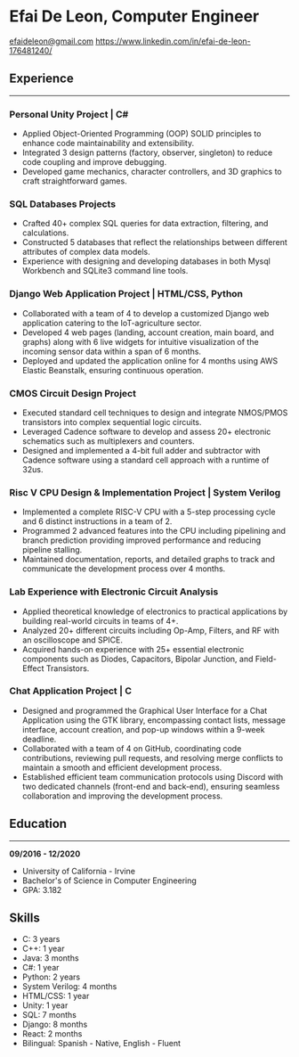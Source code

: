 # Efai De Leon, Computer Engineer

efaideleon@gmail.com
https://www.linkedin.com/in/efai-de-leon-176481240/

## Experience
---

### Personal Unity Project | C#

* Applied Object-Oriented Programming (OOP) SOLID principles to enhance code maintainability and extensibility.
* Integrated 3 design patterns (factory, observer, singleton) to reduce code coupling and improve debugging.
* Developed game mechanics, character controllers, and 3D graphics to craft straightforward games.

### SQL Databases Projects

* Crafted 40+ complex SQL queries for data extraction, filtering, and calculations.
* Constructed 5 databases that reflect the relationships between different attributes of complex data models.
* Experience with designing and developing databases in both Mysql Workbench and SQLite3 command line tools.

### Django Web Application Project | HTML/CSS, Python

* Collaborated with a team of 4 to develop a customized Django web application catering to the IoT-agriculture sector.
* Developed 4 web pages (landing, account creation, main board, and graphs) along with 6 live widgets for intuitive visualization of the incoming sensor data within a span of 6 months.
* Deployed and updated the application online for 4 months using AWS Elastic Beanstalk, ensuring continuous operation.

### CMOS Circuit Design Project

* Executed standard cell techniques to design and integrate NMOS/PMOS transistors into complex sequential logic circuits.
* Leveraged Cadence software to develop and assess 20+ electronic schematics such as multiplexers and counters.
* Designed and implemented a 4-bit full adder and subtractor with Cadence software using a standard cell approach with a runtime of 32us.

### Risc V CPU Design & Implementation Project | System Verilog

* Implemented a complete RISC-V CPU with a 5-step processing cycle and 6 distinct instructions in a team of 2.
* Programmed 2 advanced features into the CPU including pipelining and branch prediction providing improved performance and reducing pipeline stalling.
* Maintained documentation, reports, and detailed graphs to track and communicate the development process over 4 months.

### Lab Experience with Electronic Circuit Analysis

* Applied theoretical knowledge of electronics to practical applications by building real-world circuits in teams of 4+.
* Analyzed 20+ different circuits including Op-Amp, Filters, and RF with an oscilloscope and SPICE.
* Acquired hands-on experience with 25+ essential electronic components such as Diodes, Capacitors, Bipolar Junction, and Field-Effect Transistors.

### Chat Application Project | C

* Designed and programmed the Graphical User Interface for a Chat Application using the GTK library, encompassing contact lists, message interface, account creation, and pop-up windows within a 9-week deadline.
* Collaborated with a team of 4 on GitHub, coordinating code contributions, reviewing pull requests, and resolving merge conflicts to maintain a smooth and efficient development process.
* Established efficient team communication protocols using Discord with two dedicated channels (front-end and back-end), ensuring seamless collaboration and improving the development process.

## Education

___

**09/2016 - 12/2020**
* University of California - Irvine
* Bachelor's of Science in Computer Engineering
* GPA: 3.182

## Skills

* C: 3 years
* C++: 1 year
* Java: 3 months
* C#: 1 year
* Python: 2 years
* System Verilog: 4 months
* HTML/CSS: 1 year
* Unity: 1 year
* SQL: 7 months
* Django: 8 months
* React: 2 months
* Bilingual: Spanish - Native, English - Fluent